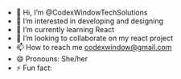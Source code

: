 - 👋 Hi, I’m @CodexWindowTechSolutions
- 👀 I’m interested in developing and designing
- 🌱 I’m currently learning React
- 💞️ I’m looking to collaborate on my react project
- 📫 How to reach me codexwindow@gmail.com
- 😄 Pronouns: She/her
- ⚡ Fun fact: 

<!---
CodexWindowTechSolutions/CodexWindowTechSolutions is a ✨ special ✨ repository because its `README.md` (this file) appears on your GitHub profile.
You can click the Preview link to take a look at your changes.
--->
